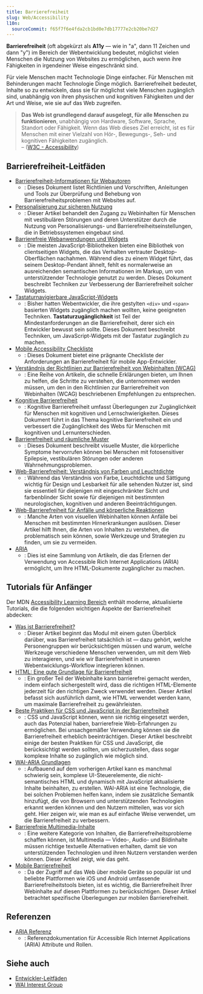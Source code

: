 ```yaml
---
title: Barrierefreiheit
slug: Web/Accessibility
l10n:
  sourceCommit: f65f7f6e4fda2cb1bd0e7db17777e2cb20be7d27
---
```


**Barrierefreiheit** (oft abgekürzt als **A11y** — wie in "a", dann 11 Zeichen und dann "y") im Bereich der Webentwicklung bedeutet, möglichst vielen Menschen die Nutzung von Websites zu ermöglichen, auch wenn ihre Fähigkeiten in irgendeiner Weise eingeschränkt sind.

Für viele Menschen macht Technologie Dinge einfacher. Für Menschen mit Behinderungen macht Technologie Dinge möglich. Barrierefreiheit bedeutet, Inhalte so zu entwickeln, dass sie für möglichst viele Menschen zugänglich sind, unabhängig von ihren physischen und kognitiven Fähigkeiten und der Art und Weise, wie sie auf das Web zugreifen.

> **Das Web ist grundlegend darauf ausgelegt, für alle Menschen zu funktionieren**, unabhängig von Hardware, Software, Sprache, Standort oder Fähigkeit.
> Wenn das Web dieses Ziel erreicht, ist es für Menschen mit einer Vielzahl von Hör-, Bewegungs-, Seh- und kognitiven Fähigkeiten zugänglich. \
> – ([W3C - Accessibility](https://www.w3.org/standards/webdesign/accessibility))

## Barrierefreiheit-Leitfäden

- [Barrierefreiheit-Informationen für Webautoren](/de/docs/Web/Accessibility/Guides/Information_for_Web_authors)
  - : Dieses Dokument listet Richtlinien und Vorschriften, Anleitungen und Tools zur Überprüfung und Behebung von Barrierefreiheitsproblemen mit Websites auf.
- [Personalisierung zur sicheren Nutzung](/de/docs/Web/Accessibility/Guides/Browsing_safely)
  - : Dieser Artikel behandelt den Zugang zu Webinhalten für Menschen mit vestibulären Störungen und deren Unterstützer durch die Nutzung von Personalisierungs- und Barrierefreiheitseinstellungen, die in Betriebssystemen eingebaut sind.
- [Barrierefreie Webanwendungen und Widgets](/de/docs/Web/Accessibility/Guides/Accessible_web_applications_and_widgets)
  - : Die meisten JavaScript-Bibliotheken bieten eine Bibliothek von clientseitigen Widgets, die das Verhalten vertrauter Desktop-Oberflächen nachahmen.
    Während dies zu einem Widget führt, das seinem Desktop-Pendant ähnelt, fehlt es normalerweise an ausreichenden semantischen Informationen im Markup, um von unterstützender Technologie genutzt zu werden.
    Dieses Dokument beschreibt Techniken zur Verbesserung der Barrierefreiheit solcher Widgets.
- [Tastaturnavigierbare JavaScript-Widgets](/de/docs/Web/Accessibility/Guides/Keyboard-navigable_JavaScript_widgets)
  - : Bisher hatten Webentwickler, die ihre gestylten `<div>` und `<span>` basierten Widgets zugänglich machen wollten, keine geeigneten Techniken.
    **Tastaturzugänglichkeit** ist Teil der Mindestanforderungen an die Barrierefreiheit, derer sich ein Entwickler bewusst sein sollte.
    Dieses Dokument beschreibt Techniken, um JavaScript-Widgets mit der Tastatur zugänglich zu machen.
- [Mobile Accessibility Checkliste](/de/docs/Web/Accessibility/Guides/Mobile_accessibility_checklist)
  - : Dieses Dokument bietet eine prägnante Checkliste der Anforderungen an Barrierefreiheit für mobile App-Entwickler.
- [Verständnis der Richtlinien zur Barrierefreiheit von Webinhalten (WCAG)](/de/docs/Web/Accessibility/Guides/Understanding_WCAG)
  - : Eine Reihe von Artikeln, die schnelle Erklärungen bieten, um Ihnen zu helfen, die Schritte zu verstehen, die unternommen werden müssen, um den in den Richtlinien zur Barrierefreiheit von Webinhalten (WCAG) beschriebenen Empfehlungen zu entsprechen.
- [Kognitive Barrierefreiheit](/de/docs/Web/Accessibility/Guides/Cognitive_accessibility)
  - : Kognitive Barrierefreiheit umfasst Überlegungen zur Zugänglichkeit für Menschen mit kognitiven und Lernschwierigkeiten.
    Dieses Dokument führt in das Thema kognitive Barrierefreiheit ein und verbessert die Zugänglichkeit des Webs für Menschen mit kognitiven und Lernunterschieden.
- [Barrierefreiheit und räumliche Muster](/de/docs/Web/Accessibility/Guides/Accessibility_and_Spatial_Patterns)
  - : Dieses Dokument beschreibt visuelle Muster, die körperliche Symptome hervorrufen können bei Menschen mit fotosensitiver Epilepsie, vestibulären Störungen oder anderen Wahrnehmungsproblemen.
- [Web-Barrierefreiheit: Verständnis von Farben und Leuchtdichte](/de/docs/Web/Accessibility/Guides/Colors_and_Luminance)
  - : Während das Verständnis von Farbe, Leuchtdichte und Sättigung wichtig für Design und Lesbarkeit für alle sehenden Nutzer ist, sind sie essentiell für diejenigen mit eingeschränkter Sicht und farbenblinder Sicht sowie für diejenigen mit bestimmten neurologischen, kognitiven und anderen Beeinträchtigungen.
- [Web-Barrierefreiheit für Anfälle und körperliche Reaktionen](/de/docs/Web/Accessibility/Guides/Seizure_disorders)
  - : Manche Arten von visuellen Webinhalten können Anfälle bei Menschen mit bestimmten Hirnerkrankungen auslösen.
    Dieser Artikel hilft Ihnen, die Arten von Inhalten zu verstehen, die problematisch sein können, sowie Werkzeuge und Strategien zu finden, um sie zu vermeiden.
- [ARIA](/de/docs/Web/Accessibility/ARIA)
  - : Dies ist eine Sammlung von Artikeln, die das Erlernen der Verwendung von Accessible Rich Internet Applications (ARIA) ermöglicht, um Ihre HTML-Dokumente zugänglicher zu machen.

## Tutorials für Anfänger

Der MDN [Accessibility Learning Bereich](/de/docs/Learn_web_development/Core/Accessibility) enthält moderne, aktualisierte Tutorials, die die folgenden wichtigen Aspekte der Barrierefreiheit abdecken:

- [Was ist Barrierefreiheit?](/de/docs/Learn_web_development/Core/Accessibility/What_is_accessibility)
  - : Dieser Artikel beginnt das Modul mit einem guten Überblick darüber, was Barrierefreiheit tatsächlich ist — dazu gehört, welche Personengruppen wir berücksichtigen müssen und warum, welche Werkzeuge verschiedene Menschen verwenden, um mit dem Web zu interagieren, und wie wir Barrierefreiheit in unseren Webentwicklungs-Workflow integrieren können.
- [HTML: Eine gute Grundlage für Barrierefreiheit](/de/docs/Learn_web_development/Core/Accessibility/HTML)
  - : Ein großer Teil der Webinhalte kann barrierefrei gemacht werden, indem einfach sichergestellt wird, dass die richtigen HTML-Elemente jederzeit für den richtigen Zweck verwendet werden. Dieser Artikel befasst sich ausführlich damit, wie HTML verwendet werden kann, um maximale Barrierefreiheit zu gewährleisten.
- [Beste Praktiken für CSS und JavaScript in der Barrierefreiheit](/de/docs/Learn_web_development/Core/Accessibility/CSS_and_JavaScript)
  - : CSS und JavaScript können, wenn sie richtig eingesetzt werden, auch das Potenzial haben, barrierefreie Web-Erfahrungen zu ermöglichen. Bei unsachgemäßer Verwendung können sie die Barrierefreiheit erheblich beeinträchtigen. Dieser Artikel beschreibt einige der besten Praktiken für CSS und JavaScript, die berücksichtigt werden sollten, um sicherzustellen, dass sogar komplexe Inhalte so zugänglich wie möglich sind.
- [WAI-ARIA Grundlagen](/de/docs/Learn_web_development/Core/Accessibility/WAI-ARIA_basics)
  - : Aufbauend auf dem vorherigen Artikel kann es manchmal schwierig sein, komplexe UI-Steuerelemente, die nicht-semantisches HTML und dynamisch mit JavaScript aktualisierte Inhalte beinhalten, zu erstellen. WAI-ARIA ist eine Technologie, die bei solchen Problemen helfen kann, indem sie zusätzliche Semantik hinzufügt, die von Browsern und unterstützenden Technologien erkannt werden können und den Nutzern mitteilen, was vor sich geht. Hier zeigen wir, wie man es auf einfache Weise verwendet, um die Barrierefreiheit zu verbessern.
- [Barrierefreie Multimedia-Inhalte](/de/docs/Learn_web_development/Core/Accessibility/Multimedia)
  - : Eine weitere Kategorie von Inhalten, die Barrierefreiheitsprobleme schaffen können, ist Multimedia — Video-, Audio- und Bildinhalte müssen richtige textuelle Alternativen erhalten, damit sie von unterstützenden Technologien und ihren Nutzern verstanden werden können. Dieser Artikel zeigt, wie das geht.
- [Mobile Barrierefreiheit](/de/docs/Learn_web_development/Core/Accessibility/Mobile)
  - : Da der Zugriff auf das Web über mobile Geräte so populär ist und beliebte Plattformen wie iOS und Android umfassende Barrierefreiheitstools bieten, ist es wichtig, die Barrierefreiheit Ihrer Webinhalte auf diesen Plattformen zu berücksichtigen. Dieser Artikel betrachtet spezifische Überlegungen zur mobilen Barrierefreiheit.

## Referenzen

- [ARIA Referenz](/de/docs/Web/Accessibility/ARIA/Reference)
  - : Referenzdokumentation für Accessible Rich Internet Applications (ARIA) Attribute und Rollen.

## Siehe auch

- [Entwickler-Leitfäden](/de/docs/MDN/Guides)
- [WAI Interest Group](https://www.w3.org/WAI/about/groups/waiig/)
